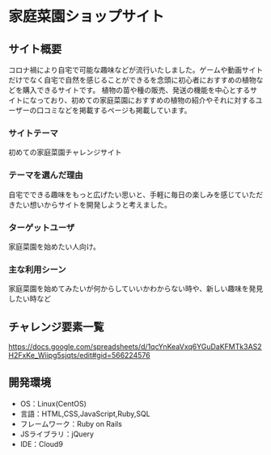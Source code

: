 # 家庭菜園ショップサイト


## サイト概要
コロナ禍により自宅で可能な趣味などが流行いたしました。ゲームや動画サイトだけでなく自宅で自然を感じることができるを念頭に初心者におすすめの植物などを購入できるサイトです。
植物の苗や種の販売、発送の機能を中心とするサイトになっており、初めての家庭菜園におすすめの植物の紹介やそれに対するユーザーの口コミなどを掲載するページも掲載しています。

### サイトテーマ
初めての家庭菜園チャレンジサイト

### テーマを選んだ理由
自宅でできる趣味をもっと広げたい思いと、手軽に毎日の楽しみを感じていただきたい想いからサイトを開発しようと考えました。

### ターゲットユーザ
家庭菜園を始めたい人向け。

### 主な利用シーン
家庭菜園を始めてみたいが何からしていいかわからない時や、新しい趣味を発見したい時など


## チャレンジ要素一覧
https://docs.google.com/spreadsheets/d/1qcYnKeaVxq6YGuDaKFMTk3AS2H2FxKe_Wiipg5sjqts/edit#gid=566224576

## 開発環境
- OS：Linux(CentOS)
- 言語：HTML,CSS,JavaScript,Ruby,SQL
- フレームワーク：Ruby on Rails
- JSライブラリ：jQuery
- IDE：Cloud9
